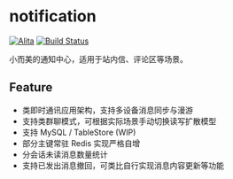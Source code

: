 # notification

[![Alita](https://img.shields.io/badge/alitajs-notification-blue.svg)](https://github.com/alitajs/notification)
[![Build Status](https://travis-ci.com/alitajs/notification.svg?branch=master)](https://travis-ci.com/alitajs/notification)

小而美的通知中心，适用于站内信、评论区等场景。

## Feature

- 类即时通讯应用架构，支持多设备消息同步与漫游
- 支持类群聊模式，可根据实际场景手动切换读写扩散模型
- 支持 MySQL / TableStore (WIP)
- 部分主键常驻 Redis 实现严格自增
- 分会话未读消息数量统计
- 支持已发出消息撤回，可类比自行实现消息内容更新等功能
